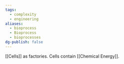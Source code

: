 ```yaml
---
tags:
  - complexity
  - engineering
aliases:
  - bioprocess
  - Bioprocess
  - bioprocesses
dg-publish: false
---
```

[[Cells]] as factories. Cells contain [[Chemical Energy]]. 